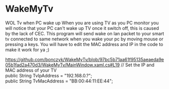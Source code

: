 # WakeMyTv
WOL Tv when PC wake up
When you are using TV as you PC monitor you will notice that your PC can't wake up TV once it switch off, this is caused by the lack of CEC.
This program will send wake on lan packet to your smart tv connected to same network when you wake your pc by moving mouse or pressing a keys.
You will have to edit the MAC address and IP in the code to make it work for ya ;)

https://github.com/bonczyk/WakeMyTv/blob/97bc5b71aa61f95135aeaeda9e05b1fad2a470d3/WakeMyTv/MainWindow.xaml.cs#L19
  // Set the IP and MAC address of your TV<br>
        public String TvIpAddress = "192.168.0.?";<br>
        public String TvMacAddress = "BB:00:44:11:EE:44";<br>
